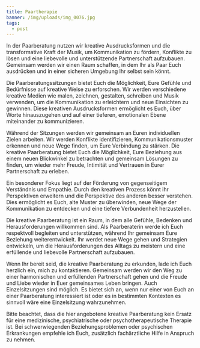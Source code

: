 ```yaml
---
title: Paartherapie
banner: /img/uploads/img_0076.jpg
tags:
  - post
---
```

In der Paarberatung nutzen wir kreative Ausdrucksformen und die transformative Kraft der Musik, um Kommunikation zu fördern, Konflikte zu lösen und eine liebevolle und unterstützende Partnerschaft aufzubauen. Gemeinsam werden wir einen Raum schaffen, in dem Ihr als Paar Euch ausdrücken und in einer sicheren Umgebung Ihr selbst sein könnt.



Die Paarberatungssitzungen bietet Euch die Möglichkeit, Eure Gefühle und Bedürfnisse auf kreative Weise zu erforschen. Wir werden verschiedene kreative Medien wie malen, zeichnen, gestalten, schreiben und Musik verwenden, um die Kommunikation zu erleichtern und neue Einsichten zu gewinnen. Diese kreativen Ausdrucksformen ermöglicht es Euch, über Worte hinauszugehen und auf einer tieferen, emotionalen Ebene miteinander zu kommunizieren.

Während der Sitzungen werden wir gemeinsam an Euren individuellen Zielen arbeiten. Wir werden Konflikte identifizieren, Kommunikationsmuster erkennen und neue Wege finden, um Eure Verbindung zu stärken. Die kreative Paarberatung bietet Euch die Möglichkeit, Eure Beziehung aus einem neuen Blickwinkel zu betrachten und gemeinsam Lösungen zu finden, um wieder mehr Freude, Intimität und Vertrauen in Eurer Partnerschaft zu erleben.

Ein besonderer Fokus liegt auf der Förderung von gegenseitigem Verständnis und Empathie. Durch den kreativen Prozess könnt ihr Perspektiven erweitern und die Perspektive des anderen besser verstehen. Dies ermöglicht es Euch, alte Muster zu überwinden, neue Wege der Kommunikation zu entdecken und eine tiefere Verbundenheit herzustellen.

Die kreative Paarberatung ist ein Raum, in dem alle Gefühle, Bedenken und Herausforderungen willkommen sind. Als Paarberaterin werde ich Euch respektvoll begleiten und unterstützen, während Ihr gemeinsam Eure Beziehung weiterentwickelt. Ihr werdet neue Wege gehen und Strategien entwickeln, um die Herausforderungen des Alltags zu meistern und eine erfüllende und liebevolle Partnerschaft aufzubauen.

Wenn Ihr bereit seid, die kreative Paarberatung zu erkunden, lade ich Euch herzlich ein, mich zu kontaktieren. Gemeinsam werden wir den Weg zu einer harmonischen und erfüllenden Partnerschaft gehen und die Freude und Liebe wieder in Euer gemeinsames Leben bringen. Auch Einzelsitzungen sind möglich. Es bietet sich an, wenn nur einer von Euch an einer Paarberatung interessiert ist oder es in bestimmten Kontexten es sinnvoll wäre eine Einzelsitzung wahrzunehmen.

Bitte beachtet, dass die hier angebotene kreative Paarberatung kein Ersatz für eine medizinische, psychiatrische oder psychotherapeutische Therapie ist. Bei schwerwiegenden Beziehungsproblemen oder psychischen Erkrankungen empfehle ich Euch, zusätzlich fachärztliche Hilfe in Anspruch zu nehmen.